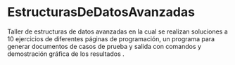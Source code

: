 # EstructurasDeDatosAvanzadas
Taller de estructuras de datos avanzadas en la cual se realizan soluciones a 10 ejercicios de diferentes páginas de programación, un programa para generar documentos de casos de prueba y salida con comandos y demostración gráfica de los resultados .
